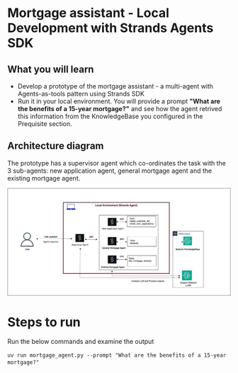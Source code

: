 
# Mortgage assistant - Local Development with Strands Agents SDK

## What you will learn

* Develop a prototype of the mortgage assistant - a multi-agent with Agents-as-tools pattern using Strands SDK
* Run it in your local environment. You will provide a prompt **"What are the benefits of a 15-year mortgage?"** and see how the agent retrived this information from the KnowledgeBase you configured in the Prequisite section.


## Architecture diagram

The prototype has a supervisor agent which co-ordinates the task with the 3 sub-agents: new application agent, general mortgage agent and the existing mortgage agent.

<img src="../images/strands-arch-local.png" alt="local-dev"/>

# Steps to run

Run the below commands and examine the output

```
uv run mortgage_agent.py --prompt "What are the benefits of a 15-year mortgage?"

```
